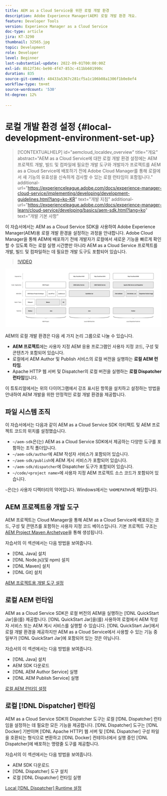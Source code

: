 ```yaml
---
title: AEM as a Cloud Service을 위한 로컬 개발 환경
description: Adobe Experience Manager(AEM) 로컬 개발 환경 개요.
feature: Developer Tools
version: Experience Manager as a Cloud Service
doc-type: article
jira: KT-3290
thumbnail: 32565.jpg
topic: Development
role: Developer
level: Beginner
last-substantial-update: 2022-09-01T00:00:00Z
exl-id: 8b12f34c-be98-4f47-853c-411bb601990c
duration: 835
source-git-commit: 48433a5367c281cf5a1c106b08a1306f1b0e8ef4
workflow-type: tm+mt
source-wordcount: '530'
ht-degree: 12%

---
```


# 로컬 개발 환경 설정 {#local-development-environment-set-up}

>[!CONTEXTUALHELP]
>id="aemcloud_localdev_overview"
>title="개요"
>abstract="AEM as a Cloud Service에 대한 로컬 개발 환경 설정에는 AEM 프로젝트 개발, 빌드 및 컴파일에 필요한 개발 도구와 개발자가 프로젝트를 AEM as a Cloud Service에 배포하기 전에 Adobe Cloud Manager를 통해 로컬에서 새 기능의 유효성을 신속하게 검사할 수 있는 로컬 런타임이 포함됩니다."
>additional-url="https://experienceleague.adobe.com/docs/experience-manager-cloud-service/implementing/developing/development-guidelines.html?lang=ko-KR" text="개발 지침"
>additional-url="https://experienceleague.adobe.com/docs/experience-manager-learn/cloud-service/developing/basics/aem-sdk.html?lang=ko" text="개발 기본 사항"

이 자습서에서는 AEM as a Cloud Service SDK을 사용하여 Adobe Experience Manager(AEM)용 로컬 개발 환경을 설정하는 과정을 안내합니다. Adobe Cloud Manager을 통해 AEM에 배포하기 전에 개발자가 로컬에서 새로운 기능을 빠르게 확인할 수 있도록 하는 로컬 실행 시간뿐만 아니라 AEM as a Cloud Service 프로젝트를 개발, 빌드 및 컴파일하는 데 필요한 개발 도구도 포함되어 있습니다.

>[!VIDEO](https://video.tv.adobe.com/v/36521?quality=12&learn=on&captions=kor)

![AEM as a Cloud Service 로컬 개발 환경 기술 스택](./assets/overview/aem-sdk-technology-stack.png)

AEM의 로컬 개발 환경은 다음 세 가지 논리 그룹으로 나눌 수 있습니다.

+ __AEM 프로젝트__&#x200B;에는 사용자 지정 AEM 응용 프로그램인 사용자 지정 코드, 구성 및 콘텐츠가 포함되어 있습니다.
+ 로컬에서 AEM Author 및 Publish 서비스의 로컬 버전을 실행하는 __로컬 AEM 런타임__.
+ Apache HTTP 웹 서버 및 Dispatcher의 로컬 버전을 실행하는 __로컬 Dispatcher 런타임__&#x200B;입니다.

이 튜토리얼에서는 위의 다이어그램에서 강조 표시된 항목을 설치하고 설정하는 방법을 안내하여 AEM 개발을 위한 안정적인 로컬 개발 환경을 제공합니다.

## 파일 시스템 조직

이 자습서에서는 다음과 같이 AEM as a Cloud Service SDK 아티팩트 및 AEM 프로젝트 코드의 위치를 설정했습니다.

+ `~/aem-sdk`은(는) AEM as a Cloud Service SDK에서 제공하는 다양한 도구를 포함하는 조직 폴더입니다.
+ `~/aem-sdk/author`에 AEM 작성자 서비스가 포함되어 있습니다.
+ `~/aem-sdk/publish`에 AEM 게시 서비스가 포함되어 있습니다.
+ `~/aem-sdk/dispatcher`에 Dispatcher 도구가 포함되어 있습니다.
+ `~/code/<project name>`에 사용자 지정 AEM 프로젝트 소스 코드가 포함되어 있습니다.

`~`은(는) 사용자 디렉터리의 약어입니다. Windows에서는 `%HOMEPATH%`에 해당합니다.

## AEM 프로젝트용 개발 도구

AEM 프로젝트는 Cloud Manager을 통해 AEM as a Cloud Service에 배포되는 코드, 구성 및 콘텐츠를 포함하는 사용자 지정 코드 베이스입니다. 기본 프로젝트 구조는 [AEM Project Maven Archetype](https://github.com/adobe/aem-project-archetype)을 통해 생성됩니다.

자습서의 이 섹션에서는 다음 방법을 보여줍니다.

+ [!DNL Java] 설치
+ [!DNL Node.js]&#x200B;(및 npm) 설치
+ [!DNL Maven] 설치
+ [!DNL Git] 설치

[AEM 프로젝트용 개발 도구 설정](./development-tools.md)

## 로컬 AEM 런타임

AEM as a Cloud Service SDK은 로컬 버전의 AEM을 실행하는 [!DNL QuickStart Jar]을(를) 제공합니다. [!DNL QuickStart Jar]을(를) 사용하여 로컬에서 AEM 작성자 서비스 또는 AEM 게시 서비스를 실행할 수 있습니다. [!DNL QuickStart Jar]에서 로컬 개발 환경을 제공하지만 AEM as a Cloud Service에서 사용할 수 있는 기능 중 일부가 [!DNL QuickStart Jar]에 포함되어 있는 것은 아닙니다.

자습서의 이 섹션에서는 다음 방법을 보여줍니다.

+ [!DNL Java] 설치
+ AEM SDK 다운로드
+ [!DNL AEM Author Service] 실행
+ [!DNL AEM Publish Service] 실행

[로컬 AEM 런타임 설정](./aem-runtime.md)

## 로컬 [!DNL Dispatcher] 런타임

AEM as a Cloud Service SDK의 Dispatcher 도구는 로컬 [!DNL Dispatcher] 런타임을 설정하는 데 필요한 모든 기능을 제공합니다. [!DNL Dispatcher] 도구는 [!DNL Docker] 기반이며 [!DNL Apache HTTP] 웹 서버 및 [!DNL Dispatcher] 구성 파일을 호환되는 형식으로 변환하고 [!DNL Docker] 컨테이너에서 실행 중인 [!DNL Dispatcher]에 배포하는 명령줄 도구를 제공합니다.

자습서의 이 섹션에서는 다음 방법을 보여줍니다.

+ AEM SDK 다운로드
+ [!DNL Dispatcher] 도구 설치
+ 로컬 [!DNL Dispatcher] 런타임 실행

[Local [!DNL Dispatcher] Runtime 설정](./dispatcher-tools.md)
